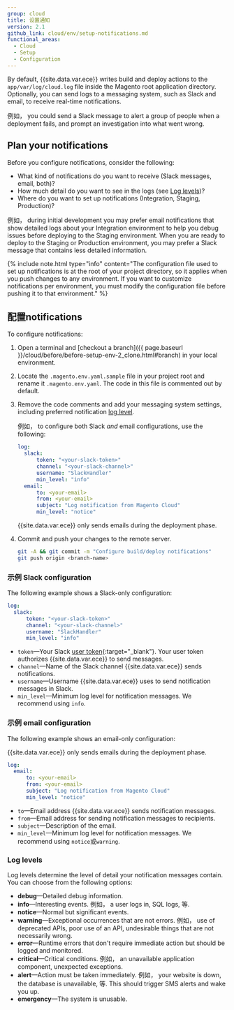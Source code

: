 ```yaml
---
group: cloud
title: 设置通知
version: 2.1
github_link: cloud/env/setup-notifications.md
functional_areas:
  - Cloud
  - Setup
  - Configuration
---
```


By default, {{site.data.var.ece}} writes build and deploy actions to the `app/var/log/cloud.log` file inside the Magento root application directory. Optionally, you can send logs to a messaging system, such as Slack and email, to receive real-time notifications.

例如， you could send a Slack message to alert a group of people when a deployment fails, and prompt an investigation into what went wrong.

## Plan your notifications
Before you configure notifications, consider the following:

-   What kind of notifications do you want to receive (Slack messages, email, both)?
-   How much detail do you want to see in the logs (see [Log levels](#log-levels))?
-   Where do you want to set up notifications (Integration, Staging, Production)?

例如， during initial development you may prefer email notifications that show detailed logs about your Integration environment to help you debug issues before deploying to the Staging environment. When you are ready to deploy to the Staging or Production environment, you may prefer a Slack message that contains less detailed information.

{% include note.html type="info" content="The configuration file used to set up notifications is at the root of your project directory, so it applies when you push changes to any environment. If you want to customize notifications per environment, you must modify the configuration file before pushing it to that environment." %}

## 配置notifications
To configure notifications:

1.  Open a terminal and [checkout a branch]({{ page.baseurl }}/cloud/before/before-setup-env-2_clone.html#branch) in your local environment.
1.  Locate the `.magento.env.yaml.sample` file in your project root and rename it `.magento.env.yaml`. The code in this file is commented out by default.
1.  Remove the code comments and add your messaging system settings, including preferred notification [log level](#log-levels).

    例如， to configure both Slack _and_ email configurations, use the following:

    ```yaml
    log:
      slack:
          token: "<your-slack-token>"
          channel: "<your-slack-channel>"
          username: "SlackHandler"
          min_level: "info"
      email:
          to: <your-email>
          from: <your-email>
          subject: "Log notification from Magento Cloud"
          min_level: "notice"
    ```

    <div class="bs-callout bs-callout-info" id="info" markdown="1">
    {{site.data.var.ece}} only sends emails during the deployment phase.
    </div>

1. Commit and push your changes to the remote server.

    ```bash
    git -A && git commit -m "Configure build/deploy notifications"
    git push origin <branch-name>
    ```

### 示例 Slack configuration
The following example shows a Slack-only configuration:

```yaml
log:
  slack:
      token: "<your-slack-token>"
      channel: "<your-slack-channel>"
      username: "SlackHandler"
      min_level: "info"
```

-   `token`—Your Slack [user token](https://api.slack.com/docs/token-types#user){:target="\_blank"}. Your user token authorizes {{site.data.var.ece}} to send messages.
-   `channel`—Name of the Slack channel {{site.data.var.ece}} sends notifications.
-   `username`—Username {{site.data.var.ece}} uses to send notification messages in Slack.
-   `min_level`—Minimum log level for notification messages. We recommend using `info`.

### 示例 email configuration
The following example shows an email-only configuration:

<div class="bs-callout bs-callout-info" id="info" markdown="1">
{{site.data.var.ece}} only sends emails during the deployment phase.
</div>

```yaml
log:
  email:
      to: <your-email>
      from: <your-email>
      subject: "Log notification from Magento Cloud"
      min_level: "notice"
```

-   `to`—Email address {{site.data.var.ece}} sends notification messages.
-   `from`—Email address for sending notification messages to recipients.
-   `subject`—Description of the email.
-   `min_level`—Minimum log level for notification messages. We recommend using `notice`或`warning`.

### Log levels
Log levels determine the level of detail your notification messages contain. You can choose from the following options:

-   **debug**—Detailed debug information.
-   **info**—Interesting events. 例如， a user logs in, SQL logs, 等.
-   **notice**—Normal but significant events.
-   **warning**—Exceptional occurrences that are not errors. 例如， use of deprecated APIs, poor use of an API, undesirable things that are not necessarily wrong.
-   **error**—Runtime errors that don't require immediate action but should be logged and monitored.
-   **critical**—Critical conditions. 例如， an unavailable application component, unexpected exceptions.
-   **alert**—Action must be taken immediately. 例如， your website is down, the database is unavailable, 等. This should trigger SMS alerts and wake you up.
-   **emergency**—The system is unusable.